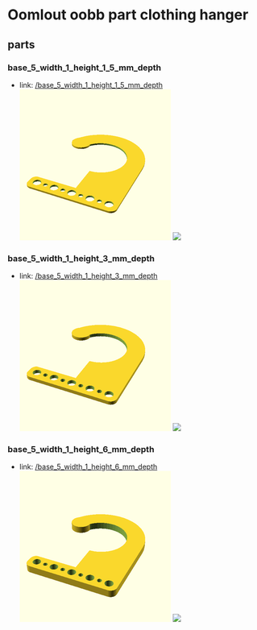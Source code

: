 # Oomlout oobb part clothing hanger


## parts

### base_5_width_1_height_1_5_mm_depth
* link: [/base_5_width_1_height_1_5_mm_depth](base_5_width_1_height_1_5_mm_depth)  
![](base_5_width_1_height_1_5_mm_depth/3dpr_300.png)  ![](base_5_width_1_height_1_5_mm_depth/image_300.jpg)
 

### base_5_width_1_height_3_mm_depth
* link: [/base_5_width_1_height_3_mm_depth](base_5_width_1_height_3_mm_depth)  
![](base_5_width_1_height_3_mm_depth/3dpr_300.png)  ![](base_5_width_1_height_3_mm_depth/image_300.jpg)
 

### base_5_width_1_height_6_mm_depth
* link: [/base_5_width_1_height_6_mm_depth](base_5_width_1_height_6_mm_depth)  
![](base_5_width_1_height_6_mm_depth/3dpr_300.png)  ![](base_5_width_1_height_6_mm_depth/image_300.jpg)
 

